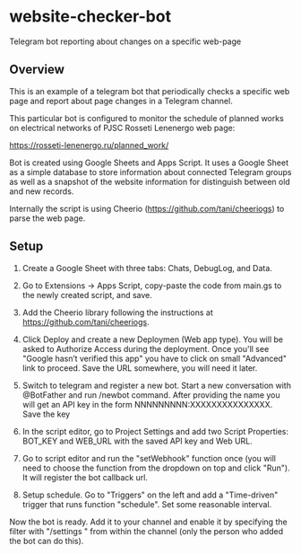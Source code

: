# website-checker-bot
Telegram bot reporting about changes on a specific web-page

## Overview
This is an example of a telegram bot that periodically checks a specific web page and report about page changes in a Telegram channel.

This particular bot is configured to monitor the schedule of planned works on electrical networks of PJSC Rosseti Lenenergo web page:

https://rosseti-lenenergo.ru/planned_work/

Bot is created using Google Sheets and Apps Script. It uses a Google Sheet as a simple database to store information about connected Telegram groups as well as a snapshot of the website information for distinguish between old and new records.

Internally the script is using Cheerio (https://github.com/tani/cheeriogs) to parse the web page.

## Setup

1. Create a Google Sheet with three tabs: Chats, DebugLog, and Data.

2. Go to Extensions -> Apps Script, copy-paste the code from main.gs to the newly created script, and save.

3. Add the Cheerio library following the instructions at https://github.com/tani/cheeriogs.

4. Click Deploy and create a new Deploymen (Web app type). You will be asked to Authorize Access during the deployment. Once you'll see "Google hasn’t verified this app" you have to click on small "Advanced" link to proceed. Save the URL somewhere, you will need it later.

5. Switch to telegram and register a new bot. Start a new conversation with @BotFather and run /newbot command. After providing the name you will get an API key in the form NNNNNNNNN:XXXXXXXXXXXXXXX. Save the key 

6. In the script editor, go to Project Settings and add two Script Properties: BOT_KEY and WEB_URL with the saved API key and Web URL.

7. Go to script editor and run the "setWebhook" function once (you will need to choose the function from the dropdown on top and click "Run"). It will register the bot callback url.

8. Setup schedule. Go to "Triggers" on the left and add a "Time-driven" trigger that runs function "schedule". Set some reasonable interval.

Now the bot is ready. Add it to your channel and enable it by specifying the filter with "/settings <filter>" from within the channel (only the person who added the bot can do this).
